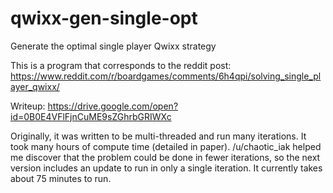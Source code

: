 # qwixx-gen-single-opt
Generate the optimal single player Qwixx strategy

This is a program that corresponds to the reddit post:
https://www.reddit.com/r/boardgames/comments/6h4qpi/solving_single_player_qwixx/

Writeup: https://drive.google.com/open?id=0B0E4VFlFjnCuME9sZGhrbGRIWXc

Originally, it was written to be multi-threaded and run many iterations. It took many hours of compute time (detailed in paper). /u/chaotic_iak helped me discover that the problem could be done in fewer iterations, so the next version includes an update to run in only a single iteration. It currently takes about 75 minutes to run.
